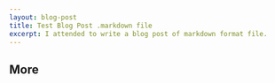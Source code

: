 ```yaml
---
layout: blog-post
title: Test Blog Post .markdown file
excerpt: I attended to write a blog post of markdown format file. 
---
```


More
---------------
